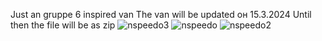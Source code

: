 Just an gruppe 6 inspired van
The van will be updated он 15.3.2024
Until then the file will be as zip
![nspeedo3](https://github.com/TazLTD/nspeedo/assets/89445989/7ac5b1ae-25b6-4f44-a028-5ad1eb6e85a6)
![nspeedo](https://github.com/TazLTD/nspeedo/assets/89445989/057eb0d4-1da8-491a-9770-677d18cb4f7d)
![nspeedo2](https://github.com/TazLTD/nspeedo/assets/89445989/b3b308e7-9fb0-4824-8e06-c515bf170ea2)
